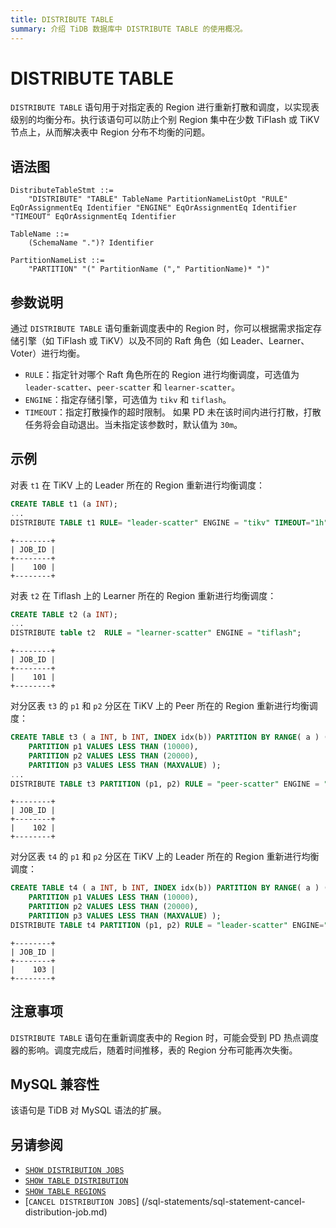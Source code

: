 ```yaml
---
title: DISTRIBUTE TABLE
summary: 介绍 TiDB 数据库中 DISTRIBUTE TABLE 的使用概况。
---
```


# DISTRIBUTE TABLE

`DISTRIBUTE TABLE` 语句用于对指定表的 Region 进行重新打散和调度，以实现表级别的均衡分布。执行该语句可以防止个别 Region 集中在少数 TiFlash 或 TiKV 节点上，从而解决表中 Region 分布不均衡的问题。

## 语法图

```ebnf+diagram
DistributeTableStmt ::=
    "DISTRIBUTE" "TABLE" TableName PartitionNameListOpt "RULE" EqOrAssignmentEq Identifier "ENGINE" EqOrAssignmentEq Identifier "TIMEOUT" EqOrAssignmentEq Identifier

TableName ::=
    (SchemaName ".")? Identifier

PartitionNameList ::=
    "PARTITION" "(" PartitionName ("," PartitionName)* ")"

```

## 参数说明

通过 `DISTRIBUTE TABLE` 语句重新调度表中的 Region 时，你可以根据需求指定存储引擎（如 TiFlash 或 TiKV）以及不同的 Raft 角色（如 Leader、Learner、Voter）进行均衡。

- `RULE`：指定针对哪个 Raft 角色所在的 Region 进行均衡调度，可选值为 `leader-scatter`、`peer-scatter` 和 `learner-scatter`。
- `ENGINE`：指定存储引擎，可选值为 `tikv` 和 `tiflash`。
- `TIMEOUT`：指定打散操作的超时限制。 如果 PD 未在该时间内进行打散，打散任务将会自动退出。当未指定该参数时，默认值为 `30m`。


## 示例

对表 `t1` 在 TiKV 上的 Leader 所在的 Region 重新进行均衡调度：

```sql
CREATE TABLE t1 (a INT);
...
DISTRIBUTE TABLE t1 RULE= "leader-scatter" ENGINE = "tikv" TIMEOUT="1h"
```

```
+--------+
| JOB_ID |
+--------+
|    100 |
+--------+
```

对表 `t2` 在 Tiflash 上的 Learner 所在的 Region 重新进行均衡调度：

```sql
CREATE TABLE t2 (a INT);
...
DISTRIBUTE table t2  RULE = "learner-scatter" ENGINE = "tiflash";
```

```
+--------+
| JOB_ID |
+--------+
|    101 |
+--------+
```

对分区表 `t3` 的 `p1` 和 `p2` 分区在 TiKV 上的 Peer 所在的 Region 重新进行均衡调度：

```sql
CREATE TABLE t3 ( a INT, b INT, INDEX idx(b)) PARTITION BY RANGE( a ) (
    PARTITION p1 VALUES LESS THAN (10000),
    PARTITION p2 VALUES LESS THAN (20000),
    PARTITION p3 VALUES LESS THAN (MAXVALUE) );
...
DISTRIBUTE TABLE t3 PARTITION (p1, p2) RULE = "peer-scatter" ENGINE = "tikv";
```

```
+--------+
| JOB_ID |
+--------+
|    102 |
+--------+
```

对分区表 `t4` 的 `p1` 和 `p2` 分区在 TiKV 上的 Leader 所在的 Region 重新进行均衡调度：

```sql
CREATE TABLE t4 ( a INT, b INT, INDEX idx(b)) PARTITION BY RANGE( a ) (
    PARTITION p1 VALUES LESS THAN (10000),
    PARTITION p2 VALUES LESS THAN (20000),
    PARTITION p3 VALUES LESS THAN (MAXVALUE) );
DISTRIBUTE TABLE t4 PARTITION (p1, p2) RULE = "leader-scatter" ENGINE="tiflash";
```

```
+--------+
| JOB_ID |
+--------+
|    103 |
+--------+
```

## 注意事项

`DISTRIBUTE TABLE` 语句在重新调度表中的 Region 时，可能会受到 PD 热点调度器的影响。调度完成后，随着时间推移，表的 Region 分布可能再次失衡。

## MySQL 兼容性

该语句是 TiDB 对 MySQL 语法的扩展。

## 另请参阅

- [`SHOW DISTRIBUTION JOBS`](/sql-statements/sql-statement-show-distribution-jobs.md)
- [`SHOW TABLE DISTRIBUTION`](/sql-statements/sql-statement-show-table-distribution.md)
- [`SHOW TABLE REGIONS`](/sql-statements/sql-statement-show-table-regions.md)
- [`CANCEL DISTRIBUTION JOBS`] (/sql-statements/sql-statement-cancel-distribution-job.md)